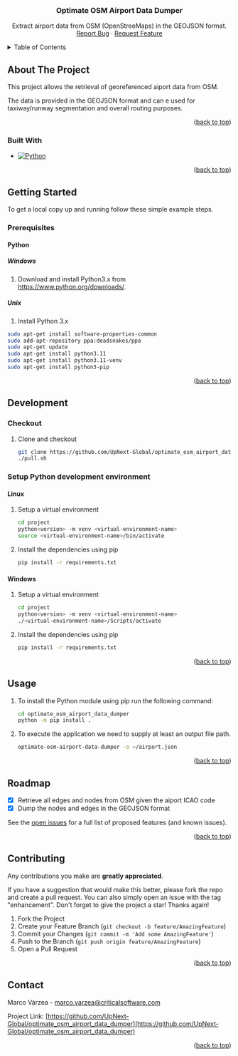 <br />
<div align="center">
  <h3 align="center">Optimate OSM Airport Data Dumper</h3>

  <p align="center">
    Extract airport data from OSM (OpenStreeMaps) in the GEOJSON format.
    <br />
    <a href="https://github.com/UpNext-Global/optimate_osm_airport_data_dumper/issues">Report Bug</a>
    ·
    <a href="https://github.com/UpNext-Global/optimate_osm_airport_data_dumper/issues">Request Feature</a>
  </p>
</div>



<!-- TABLE OF CONTENTS -->
<details>
  <summary>Table of Contents</summary>
  <ol>
    <li>
      <a href="#about-the-project">About The Project</a>
      <ul>
        <li><a href="#built-with">Built With</a></li>
      </ul>
    </li>
    <li>
      <a href="#getting-started">Getting Started</a>
      <ul>
        <li><a href="#prerequisites">Prerequisites</a></li>
        <li><a href="#installation">Installation</a></li>
      </ul>
    </li>
    <li><a href="#usage">Usage</a></li>
    <li><a href="#roadmap">Roadmap</a></li>
    <li><a href="#contributing">Contributing</a></li>
    <li><a href="#contact">Contact</a></li>
  </ol>
</details>



<!-- ABOUT THE PROJECT -->
## About The Project

<p>This project allows the retrieval of georeferenced aiport data from OSM.</p>
<p>The data is provided in the GEOJSON format and can e used for taxiway/runway segmentation and overall routing purposes.</p>


<p align="right">(<a href="#readme-top">back to top</a>)</p>



### Built With

* [![Python][Python.org]][Python-url]

<p align="right">(<a href="#readme-top">back to top</a>)</p>



<!-- GETTING STARTED -->
## Getting Started

To get a local copy up and running follow these simple example steps.

### Prerequisites

#### Python
##### Windows
1. Download and install Python3.x from <https://www.python.org/downloads/>.
##### Unix
1. Install Python 3.x
  ```sh
  sudo apt-get install software-properties-common
  sudo add-apt-repository ppa:deadsnakes/ppa
  sudo apt-get update
  sudo apt-get install python3.11
  sudo apt-get install python3.11-venv
  sudo apt-get install python3-pip
  ```

<p align="right">(<a href="#readme-top">back to top</a>)</p>

## Development
### Checkout
1. Clone and checkout
   ```sh
   git clone https://github.com/UpNext-Global/optimate_osm_airport_data_dumper
   ./pull.sh
   ```

### Setup Python development environment
#### Linux
1. Setup a virtual environment
   ```sh
   cd project
   python<version> -m venv <virtual-environment-name>
   source <virtual-environment-name>/bin/activate
   ```
2. Install the dependencies using pip
   ```sh
   pip install -r requirements.txt
   ```
#### Windows
1. Setup a virtual environment
   ```sh
   cd project
   python<version> -m venv <virtual-environment-name>
   ./<virtual-environment-name>/Scripts/activate
   ```
2. Install the dependencies using pip
   ```sh
   pip install -r requirements.txt
   ```

<p align="right">(<a href="#readme-top">back to top</a>)</p>

<!-- USAGE EXAMPLES -->
## Usage
1. To install the Python module using pip run the following command:
   ```sh
   cd optimate_osm_airport_data_dumper
   python -m pip install .
   ```
2. To execute the application we need to supply at least an output file path.
   ```sh
   optimate-osm-airport-data-dumper -o ~/airport.json
   ```

<p align="right">(<a href="#readme-top">back to top</a>)</p>

<!-- ROADMAP -->
## Roadmap

- [x] Retrieve all edges and nodes from OSM given the aiport ICAO code
- [x] Dump the nodes and edges in the GEOJSON format

See the [open issues](https://github.com/UpNext-Global/optimate_osm_airport_data_dumper/issues) for a full list of proposed features (and known issues).

<p align="right">(<a href="#readme-top">back to top</a>)</p>



<!-- CONTRIBUTING -->
## Contributing

Any contributions you make are **greatly appreciated**.

If you have a suggestion that would make this better, please fork the repo and create a pull request. You can also simply open an issue with the tag "enhancement".
Don't forget to give the project a star! Thanks again!

1. Fork the Project
2. Create your Feature Branch (`git checkout -b feature/AmazingFeature`)
3. Commit your Changes (`git commit -m 'Add some AmazingFeature'`)
4. Push to the Branch (`git push origin feature/AmazingFeature`)
5. Open a Pull Request

<p align="right">(<a href="#readme-top">back to top</a>)</p>


<!-- CONTACT -->
## Contact

Marco Várzea - [marco.varzea@criticalsoftware.com](marco.varzea@criticalsoftware.com)

Project Link: [https://github.com/UpNext-Global/optimate_osm_airport_data_dumper](https://github.com/UpNext-Global/optimate_osm_airport_data_dumper)

<p align="right">(<a href="#readme-top">back to top</a>)</p>


<!-- MARKDOWN LINKS & IMAGES -->
<!-- https://www.markdownguide.org/basic-syntax/#reference-style-links -->
[Python.org]: https://img.shields.io/badge/Python-3776AB?style=for-the-badge&logo=python&logoColor=white
[Python-url]: https://www.python.org

